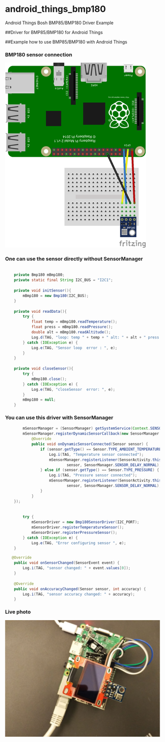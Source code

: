 # android_things_bmp180
Android Things Bosh BMP85/BMP180 Driver Example

##Driver for BMP85/BMP180 for Android Things 

##Example how to use BMP85/BMP180 with Android Things 

### BMP180 sensor connection 


![Alt text](/img/BMP180.png?raw=true "I2C connection")


### One  can use the sensor directly without SensorManager

```java

    private Bmp180 mBmp180;
    private static final String I2C_BUS = "I2C1";
    
    private void initSensor(){
        mBmp180 = new Bmp180(I2C_BUS);
    }

    private void readData(){
        try {
            float temp = mBmp180.readTemperature();
            float press = mBmp180.readPressure();
            double alt = mBmp180.readAltitude();
            Log.d(TAG, "loop: temp " + temp + " alt: " + alt + " press: " + press);
        } catch (IOException e) {
            Log.e(TAG, "Sensor loop  error : ", e);
        }
    }

    private void closeSensor(){
        try {
            mBmp180.close();
        } catch (IOException e) {
            Log.e(TAG, "closeSensor  error: ", e);
        }
        mBmp180 = null;
    }

```

### You can use this driver with SensorManager

```java
        mSensorManager = (SensorManager) getSystemService(Context.SENSOR_SERVICE);
        mSensorManager.registerDynamicSensorCallback(new SensorManager.DynamicSensorCallback() {
            @Override
            public void onDynamicSensorConnected(Sensor sensor) {
                if (sensor.getType() == Sensor.TYPE_AMBIENT_TEMPERATURE) {
                    Log.i(TAG, "Temperature sensor connected");
                    mSensorManager.registerListener(SensorActivity.this,
                            sensor, SensorManager.SENSOR_DELAY_NORMAL);
                } else if (sensor.getType() == Sensor.TYPE_PRESSURE) {
                    Log.i(TAG, "Pressure sensor connected");
                    mSensorManager.registerListener(SensorActivity.this,
                            sensor, SensorManager.SENSOR_DELAY_NORMAL);
                }
            }
	});


        try {
            mSensorDriver = new Bmp180SensorDriver(I2C_PORT);
            mSensorDriver.registerTemperatureSensor();
            mSensorDriver.registerPressureSensor();
        } catch (IOException e) {
            Log.e(TAG, "Error configuring sensor ", e);
	}


```

```java
   @Override
    public void onSensorChanged(SensorEvent event) {
        Log.i(TAG, "sensor changed: " + event.values[0]);
    }

    @Override
    public void onAccuracyChanged(Sensor sensor, int accuracy) {
        Log.i(TAG, "sensor accuracy changed: " + accuracy);
    }
```

### Live photo

![Alt text](/img/foto.jpg?raw=true "foto")


